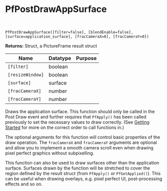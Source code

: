 # PfPostDrawAppSurface

&nbsp;

`PfPostDrawAppSurface([filter=false], [blendEnable=false], [surface=application_surface], [fracCameraX=0], [fracCameraY=0])`

**Returns:** Struct, a PictureFrame result struct

|Name            |Datatype|Purpose|
|----------------|--------|-------|
|`[filter]`      |boolean |       |
|`[resizeWindow]`|boolean |       |
|`[surface]`     |surface |       |
|`[fracCameraX]` |number  |       |
|`[fracCameraY]` |number  |       |

Draws the application surface. This function should only be called in the Post Draw event and further requires that `PfApply()` has been called previously to set the necessary values to draw correctly. (See [Getting Started](GettingStarted) for more on the correct order to call functions in.)

The optional arguments for this function will control basic properties of the draw operation. The `fracCameraX` and `fracCameraY` arguments are optional and allow you to implement a smooth camera scroll even when drawing pixel perfect graphics without subpixelling.

This function can also be used to draw surfaces other than the application surface. Surfaces drawn by the function will be stretched to cover the region defined by the result struct (from `PfApply()` or `PfGetApplied()`). This can be useful when drawing overlays, e.g. pixel perfect UI, post-processing effects and so on.